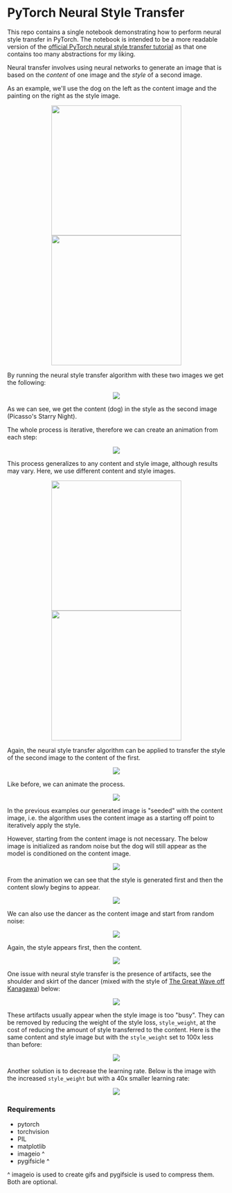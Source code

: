 # PyTorch Neural Style Transfer

This repo contains a single notebook demonstrating how to perform neural style transfer in PyTorch. The notebook is intended to be a more readable version of the [official PyTorch neural style transfer tutorial](https://pytorch.org/tutorials/advanced/neural_style_tutorial.html) as that one contains too many abstractions for my liking.

Neural transfer involves using neural networks to generate an image that is based on the *content* of one image and the *style* of a second image.

As an example, we'll use the dog on the left as the content image and the painting on the right as the style image.

<p align="center">
 <img src="./assets/dog.jpg" width="300px">
 <img src="./assets/starry-night.jpg" width="300px">
</p>

By running the neural style transfer algorithm with these two images we get the following:

<p align="center">
 <img src="./assets/starry-dog.png">
</p>

As we can see, we get the content (dog) in the style as the second image (Picasso's Starry Night).

The whole process is iterative, therefore we can create an animation from each step:

<p align="center">
 <img src="./assets/starry-dog.gif">
</p>

This process generalizes to any content and style image, although results may vary. Here, we use different content and style images.

<p align="center">
 <img src="./assets/dancing.jpg" height="300px">
 <img src="./assets/abstract.jpg" height="300px">
</p>

Again, the neural style transfer algorithm can be applied to transfer the style of the second image to the content of the first.

<p align="center">
 <img src="./assets/abstract-dancing.png">
</p>

Like before, we can animate the process.

<p align="center">
 <img src="./assets/abstract-dancing.gif">
</p>

In the previous examples our generated image is "seeded" with the content image, i.e. the algorithm uses the content image as a starting off point to iteratively apply the style.

However, starting from the content image is not necessary. The below image is initialized as random noise but the dog will still appear as the model is conditioned on the content image.

<p align="center">
 <img src="./assets/starry-dog-from-noise.png">
</p>

From the animation we can see that the style is generated first and then the content slowly begins to appear.

<p align="center">
 <img src="./assets/starry-dog-from-noise.gif">
</p>

We can also use the dancer as the content image and start from random noise:

<p align="center">
 <img src="./assets/abstract-dancing-from-noise.png">
</p>

Again, the style appears first, then the content.

<p align="center">
 <img src="./assets/abstract-dancing-from-noise.gif">
</p>

One issue with neural style transfer is the presence of artifacts, see the shoulder and skirt of the dancer (mixed with the style of [The Great Wave off Kanagawa](https://en.wikipedia.org/wiki/The_Great_Wave_off_Kanagawa)) below:

<p align="center">
 <img src="./assets/tsunami-dancing-1e6sw.png">
</p>


These artifacts usually appear when the style image is too "busy". They can be removed by reducing the weight of the style loss, `style_weight`, at the cost of reducing the amount of style transferred to the content. Here is the same content and style image but with the `style_weight` set to 100x less than before:

<p align="center">
 <img src="./assets/tsunami-dancing-1e4sw.png">
</p>

Another solution is to decrease the learning rate. Below is the image with the increased `style_weight` but with a 40x smaller learning rate:

<p align="center">
 <img src="./assets/tsunami-dancing-25e-3lr.png">
</p>

### Requirements

- pytorch
- torchvision
- PIL
- matplotlib
- imageio ^
- pygifsicle ^

^ imageio is used to create gifs and pygifsicle is used to compress them. Both are optional.